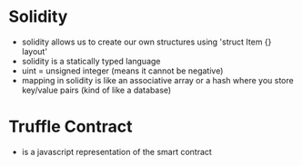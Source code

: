 # Solidity
- solidity allows us to create our own structures using 'struct Item {} layout'
- solidity is a statically typed language
- uint = unsigned integer (means it cannot be negative)
- mapping in solidity is like an associative array or a hash where you store key/value pairs (kind of like a database)

# Truffle Contract
- is a javascript representation of the smart contract